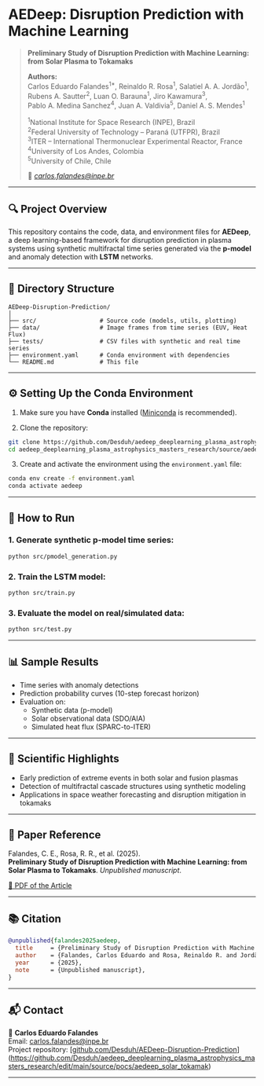 # AEDeep: Disruption Prediction with Machine Learning

> **Preliminary Study of Disruption Prediction with Machine Learning: from Solar Plasma to Tokamaks**  
>  
> **Authors:**  
> Carlos Eduardo Falandes<sup>1*</sup>, Reinaldo R. Rosa<sup>1</sup>, Salatiel A. A. Jordão<sup>1</sup>,  
> Rubens A. Sautter<sup>2</sup>, Luan O. Barauna<sup>1</sup>, Jiro Kawamura<sup>3</sup>,  
> Pablo A. Medina Sanchez<sup>4</sup>, Juan A. Valdivia<sup>5</sup>, Daniel A. S. Mendes<sup>1</sup>  
>  
> <sup>1</sup>National Institute for Space Research (INPE), Brazil  
> <sup>2</sup>Federal University of Technology – Paraná (UTFPR), Brazil  
> <sup>3</sup>ITER – International Thermonuclear Experimental Reactor, France  
> <sup>4</sup>University of Los Andes, Colombia  
> <sup>5</sup>University of Chile, Chile  
>  
> 📧 *carlos.falandes@inpe.br*

---

## 🔍 Project Overview

This repository contains the code, data, and environment files for **AEDeep**, a deep learning-based framework for disruption prediction in plasma systems using synthetic multifractal time series generated via the **p-model** and anomaly detection with **LSTM** networks.

---

## 📁 Directory Structure

```
AEDeep-Disruption-Prediction/
│
├── src/                  # Source code (models, utils, plotting)
├── data/                 # Image frames from time series (EUV, Heat Flux)
├── tests/                # CSV files with synthetic and real time series
├── environment.yaml      # Conda environment with dependencies
└── README.md             # This file
```

---

## ⚙️ Setting Up the Conda Environment

1. Make sure you have **Conda** installed ([Miniconda](https://docs.conda.io/en/latest/miniconda.html) is recommended).

2. Clone the repository:

```bash
git clone https://github.com/Desduh/aedeep_deeplearning_plasma_astrophysics_masters_research.git
cd aedeep_deeplearning_plasma_astrophysics_masters_research/source/aedeep_solar_tokamak
```

3. Create and activate the environment using the `environment.yaml` file:

```bash
conda env create -f environment.yaml
conda activate aedeep
```

---

## 🚀 How to Run

### 1. Generate synthetic p-model time series:
```bash
python src/pmodel_generation.py
```

### 2. Train the LSTM model:
```bash
python src/train.py
```

### 3. Evaluate the model on real/simulated data:
```bash
python src/test.py
```

---

## 📊 Sample Results

- Time series with anomaly detections
- Prediction probability curves (10-step forecast horizon)
- Evaluation on:
  - Synthetic data (p-model)
  - Solar observational data (SDO/AIA)
  - Simulated heat flux (SPARC-to-ITER)

---

## 📌 Scientific Highlights

- Early prediction of extreme events in both solar and fusion plasmas
- Detection of multifractal cascade structures using synthetic modeling
- Applications in space weather forecasting and disruption mitigation in tokamaks

---

## 📄 Paper Reference

Falandes, C. E., Rosa, R. R., et al. (2025).  
**Preliminary Study of Disruption Prediction with Machine Learning: from Solar Plasma to Tokamaks**. _Unpublished manuscript_.

[📎 PDF of the Article](./falandes_unpublished_preliminary_study_of_disruption_prediction_with_machine_learning.pdf)

---

## 📚 Citation

```bibtex
@unpublished{falandes2025aedeep,
  title     = {Preliminary Study of Disruption Prediction with Machine Learning: from Solar Plasma to Tokamaks},
  author    = {Falandes, Carlos Eduardo and Rosa, Reinaldo R. and Jordão, Salatiel A. A. and Sautter, Rubens A. and Barauna, Luan O. and Kawamura, Jiro and Medina Sanchez, Pablo A. and Valdivia, Juan A. and Mendes, Daniel A. S.},
  year      = {2025},
  note      = {Unpublished manuscript},
}
```

---

## 📬 Contact

📧 **Carlos Eduardo Falandes**  
Email: [carlos.falandes@inpe.br](mailto:carlos.falandes@inpe.br)  
Project repository: [[github.com/Desduh/AEDeep-Disruption-Prediction](https://github.com/Desduh/AEDeep-Disruption-Prediction)](https://github.com/Desduh/aedeep_deeplearning_plasma_astrophysics_masters_research/edit/main/source/pocs/aedeep_solar_tokamak)

---
